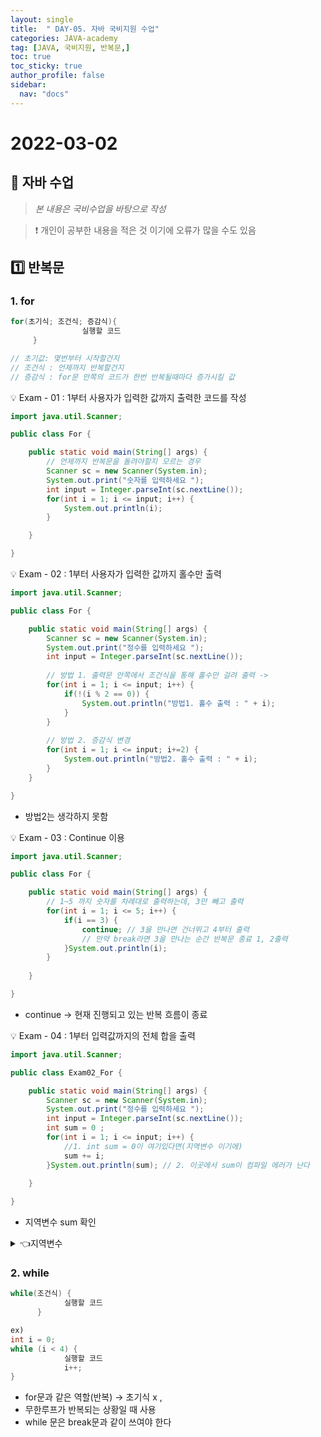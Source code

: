 ```yaml
---
layout: single
title:  " DAY-05. 자바 국비지원 수업"
categories: JAVA-academy
tag: [JAVA, 국비지원, 반복문,]
toc: true
toc_sticky: true
author_profile: false
sidebar:
  nav: "docs"
---
```

# 2022-03-02


## 📌 자바 수업 
<!--Quote-->
> *본 내용은 국비수업을 바탕으로 작성*

> ❗ 개인이 공부한 내용을 적은 것 이기에 오류가 많을 수도 있음 


## **1️⃣ 반복문**

### 1. for

```java
for(초기식; 조건식; 증감식){
		 		실행할 코드
	 }

// 초기값: 몇번부터 시작할건지
// 조건식 : 언제까지 반복할건지 
// 증감식 : for문 안쪽의 코드가 한번 반복될때마다 증가시킬 값
```


💡 Exam - 01 : 1부터 사용자가 입력한 값까지 출력한 코드를 작성

```java
import java.util.Scanner;

public class For {

	public static void main(String[] args) {
		// 언제까지 반복문을 돌려야할지 모르는 경우 
		Scanner sc = new Scanner(System.in);
		System.out.print("숫자를 입력하세요 ");
		int input = Integer.parseInt(sc.nextLine());
		for(int i = 1; i <= input; i++) {
			System.out.println(i);
		}

	}

}
```

💡 Exam - 02 :  1부터 사용자가 입력한 값까지 홀수만 출력

```java
import java.util.Scanner;

public class For {

	public static void main(String[] args) {
		Scanner sc = new Scanner(System.in);
		System.out.print("정수를 입력하세요 ");
		int input = Integer.parseInt(sc.nextLine());
		
		// 방법 1. 출력문 안쪽에서 조건식을 통해 홀수만 걸려 출력 ->
		for(int i = 1; i <= input; i++) {
			if(!(i % 2 == 0)) {
				System.out.println("방법1. 홀수 출력 : " + i);
			}
		}
		
		// 방법 2. 증감식 변경
		for(int i = 1; i <= input; i+=2) {
			System.out.println("방법2. 홀수 출력 : " + i);
		}
	}

}
```

- 방법2는 생각하지 못함

💡 Exam - 03 : Continue 이용 

```java
import java.util.Scanner;

public class For {

	public static void main(String[] args) {
		// 1~5 까지 숫자를 차례대로 출력하는데, 3만 빼고 출력 
		for(int i = 1; i <= 5; i++) {
			if(i == 3) {
				continue; // 3을 만나면 건너뛰고 4부터 출력 
				// 만약 break라면 3을 만나는 순간 반복문 종료 1, 2출력 
			}System.out.println(i);
		}
		
	}

}
```

- continue → 현재 진행되고 있는 반복 흐름이 종료

💡 Exam - 04 : 1부터 입력값까지의 전체 합을 출력 

```java
import java.util.Scanner;

public class Exam02_For {

	public static void main(String[] args) {
		Scanner sc = new Scanner(System.in);
		System.out.print("정수를 입력하세요 ");
		int input = Integer.parseInt(sc.nextLine());
		int sum = 0 ;
		for(int i = 1; i <= input; i++) {
			//1. int sum = 0이 여기있다면(지역변수 이기에)
			sum += i;
		}System.out.println(sum); // 2. 이곳에서 sum이 컴파일 에러가 난다
		
	}

}
```
- 지역변수 sum 확인
<details>
<summary>👈지역변수 </summary>
<div markdown="1">       
반복문 / 조건문 혹은 메서드(기능)의 {} 안 범위에서만 사용할 수 있는 변수
</div>
</details> 

### 2. while

```java
while(조건식) {
	 		실행할 코드 
	  }

ex) 
int i = 0;
while (i < 4) {
			실행할 코드 
			i++; 
}
```

- for문과 같은 역할(반복) → 초기식 x ,
- 무한루프가 반복되는 상황일 때 사용
- while 문은 break문과 같이 쓰여야 한다